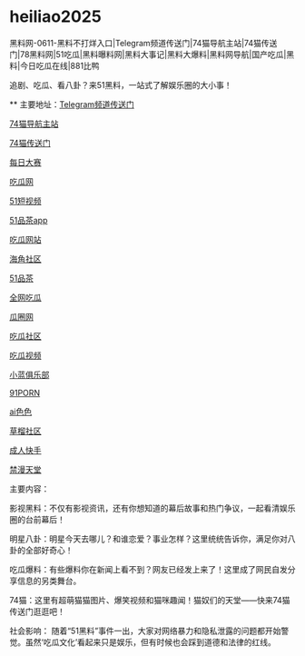 # heiliao2025
黑料网-0611-黑料不打烊入口|Telegram频道传送门|74猫导航主站|74猫传送门|78黑料网|51吃瓜|黑料曝料网|黑料大事记|黑料大爆料|黑料网导航|国产吃瓜|黑料|今日吃瓜在线|881比鸭

追剧、吃瓜、看八卦？来51黑料，一站式了解娱乐圈的大小事！

** 主要地址：<a href="https://74mao.com/">Telegram频道传送门</a>

<a href="https://74mao.com/">74猫导航主站</a>

<a href="https://74mao.com/">74猫传送门</a>

<a href="https://pc1-26.pages.dev/">每日大赛</a>

<a href="https://cg1-39.pages.dev/">吃瓜网</a>

<a href="https://pc2-25.pages.dev/">51短视频</a>

<a href="https://pc10-24.pages.dev/">51品茶app</a>

<a href="https://cg1-27.pages.dev/">吃瓜网站</a>

<a href="https://cg8-12.pages.dev/">海角社区</a>

<a href="https://pc8-34.pages.dev/">51品茶</a>

<a href="https://cg4-21.pages.dev/">全网吃瓜</a>

<a href="https://cg6-21.pages.dev/">瓜圈网</a>

<a href="https://cg5-24.pages.dev/">吃瓜社区</a>

<a href="https://cg9-07.pages.dev/">吃瓜视频</a>

<a href="https://xiao-lan.pages.dev/">小蓝俱乐部</a>

<a href="https://porn05.pages.dev/">91PORN</a>

<a href="https://aisese.pages.dev/">ai色色</a>

<a href="https://cao-liu.pages.dev/">草榴社区</a>

<a href="https://chengren-05.pages.dev/">成人快手</a>

<a href="https://jin-man.pages.dev/">禁漫天堂</a>

主要内容：

影视黑料：不仅有影视资讯，还有你想知道的幕后故事和热门争议，一起看清娱乐圈的台前幕后！

明星八卦：明星今天去哪儿？和谁恋爱？事业怎样？这里统统告诉你，满足你对八卦的全部好奇心！

吃瓜爆料：有些爆料你在新闻上看不到？网友已经发上来了！这里成了网民自发分享信息的另类舞台。

74猫：这里有超萌猫猫图片、爆笑视频和猫咪趣闻！猫奴们的天堂——快来74猫传送门逛逛吧！

社会影响：
随着“51黑料”事件一出，大家对网络暴力和隐私泄露的问题都开始警觉。虽然‘吃瓜文化’看起来只是娱乐，但有时候也会踩到道德和法律的红线。
